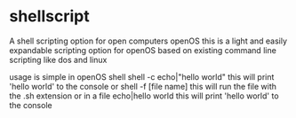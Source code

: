 # shellscript
A shell scripting option for open computers openOS
this is a light and easily expandable scripting option for openOS
based on existing command line scripting like dos and linux

usage is simple
in openOS shell
shell -c echo|"hello world" this will print 'hello world' to the console
or
shell -f [file name] this will run the file with the .sh extension
or in a file
echo|hello world this will print 'hello world' to the console
